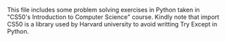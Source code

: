 This file includes some problem solving exercises in Python taken in "CS50's Introduction to Computer Science" course. Kindly note that import CS50 is a library used by Harvard university to avoid writting Try Except in Python.
